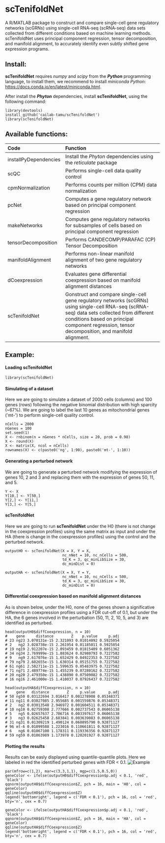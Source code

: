 scTenifoldNet
=============

A R/MATLAB package to construct and compare single-cell gene regulatory networks (scGRNs) using single-cell RNA-seq (scRNA-seq) data sets collected from different conditions based on machine learning methods. scTenifoldNet uses principal component regression, tensor decomposition, and manifold alignment, to accurately identify even subtly shifted gene expression programs.

Install:
-------
**scTenifoldNet** requires *numpy* and *scipy* from the ***Python*** programming language, to install them, we recommend to install *miniconda Python*: https://docs.conda.io/en/latest/miniconda.html.

After install the ***Phyton*** dependencies, install **scTenifoldNet**, using the following command:

```{R}
library(devtools)
install_github('cailab-tamu/scTenifoldNet')
library(scTenifoldNet)
```

Available functions:
--------------------

|Code| Function |
|:-|:-|
|installPyDependencies|Install the *Phyton* dependencies using the *reticulate* package|
|scQC|Performs single-cell data quality control|
|cpmNormalization|Performs counts per million (CPM) data normalization|
|pcNet|Computes a gene regulatory network based on principal component regression|
|makeNetworks|Computes gene regulatory networks for subsamples of cells based on principal component regression|
|tensorDecomposition|Performs CANDECOMP/PARAFAC (CP) Tensor Decomposition|
|manifoldAlignment|Performs non-linear manifold alignment of two gene regulatory networks|
|dCoexpression|Evaluates gene differential coexpression based on manifold alignment distances|
|scTenifoldNet|Gonstruct and compare single-cell gene regulatory networks (scGRNs) using single-cell RNA-seq (scRNA-seq) data sets collected from different conditions based on principal component regression, tensor decomposition, and manifold alignment.|

Example:
--------
#### Loading scTenifoldNet
```{r}
library(scTenifoldNet)
```

#### Simulating of a dataset 
Here we are going to simulate a dataset of 2000 cells (columns) and 100 genes (rows) following the negative binomial distribution with high sparcity (~67%). We are going to label the last 10 genes as mitochondrial genes ('mt-') to perform single-cell quality control.
```{r}
nCells = 2000
nGenes = 100
set.seed(1)
X <- rnbinom(n = nGenes * nCells, size = 20, prob = 0.98)
X <- round(X)
X <- matrix(X, ncol = nCells)
rownames(X) <- c(paste0('ng', 1:90), paste0('mt-', 1:10))
```

#### Generating a perturbed network 
We are going to generate a perturbed network modifying the expression of genes 10, 2 and 3 and replacing them with the expression of genes 50, 11, and 5.
```{r}
Y <- X
Y[10,] <- Y[50,]
Y[2,] <- Y[11,]
Y[3,] <- Y[5,]
```
#### scTenifoldNet
Here we are going to run **scTenifoldNet** under the H0 (there is not change in the coexpression profiles) using the same matrix as input and under the HA (there is change in the coexpression profiles) using the control and the perturbed network.
```{r}
outputH0 <- scTenifoldNet(X = X, Y = X,
                          nc_nNet = 10, nc_nCells = 500,
                          td_K = 3, qc_minLibSize = 30,
                          dc_minDist = 0)

outputHA <- scTenifoldNet(X = X, Y = Y,
                          nc_nNet = 10, nc_nCells = 500,
                          td_K = 3, qc_minLibSize = 30,
                          dc_minDist = 0)
```
#### Differential coexpression based on manifold alignment distances
As is shown below, under the H0, none of the genes shown a significative difference in coexpression profiles using a FDR cut-off of 0.1, but under the HA, the 6 genes involved in the perturbation (50, 11, 2, 10, 5, and 3) are identified as perturbed.
```
head(outputH0$diffCoexpression, n = 10)
#    gene     distance        Z    p.value     p.adj
# 23 ng23 3.070131e-15 2.321093 0.01014092 0.5925054
# 2   ng2 3.028738e-15 2.261954 0.01185011 0.5925054
# 19 ng19 2.912207e-15 2.093459 0.01815409 0.6051362
# 34 ng34 2.769999e-15 1.883624 0.02980793 0.7227582
# 9   ng9 2.617076e-15 1.652429 0.04922353 0.7227582
# 79 ng79 2.602655e-15 1.630314 0.05151755 0.7227582
# 61 ng61 2.582711e-15 1.599635 0.05483975 0.7227582
# 71 ng71 2.489774e-15 1.455239 0.07280162 0.7227582
# 20 ng20 2.479350e-15 1.438890 0.07509082 0.7227582
# 16 ng16 2.461000e-15 1.410037 0.07926437 0.7227582

head(outputHA$diffCoexpression, n = 10)
#    gene   distance        Z     p.value      p.adj
# 50 ng50 0.03122694 3.016417 0.001278908 0.05348371
# 11 ng11 0.03027085 2.955685 0.001559876 0.05348371
# 2   ng2 0.03013548 2.946972 0.001604511 0.05348371
# 10 ng10 0.02759308 2.777666 0.002737543 0.06065138
# 5   ng5 0.02657637 2.706716 0.003397617 0.06065138
# 3   ng3 0.02625458 2.683841 0.003639083 0.06065138
# 31 ng31 0.01309219 1.490124 0.068095790 0.92871127
# 96 mt-6 0.01099588 1.223016 0.110661811 0.92871127
# 6   ng6 0.01067100 1.178311 0.119336356 0.92871127
# 59 ng59 0.01063989 1.173978 0.120201927 0.92871127
```

#### Plotting the results
Results can be easly displayed using quantile-quantile plots. Here we labeled in red the identified perturbed genes with FDR < 0.1.
![Example](https://raw.githubusercontent.com/cailab-tamu/scTenifoldNet/master/inst/readmeExample.png)
```{r}
par(mfrow=c(1,2), mar=c(3,3,1,1), mgp=c(1.5,0.5,0))
geneColor <- ifelse(outputH0$diffCoexpression$p.adj < 0.1, 'red', 'black')
qqnorm(outputH0$diffCoexpression$Z, pch = 16, main = 'H0', col = geneColor)
qqline(outputH0$diffCoexpression$Z)
legend('bottomright', legend = c('FDR < 0.1'), pch = 16, col = 'red', bty='n', cex = 0.7)

geneColor <- ifelse(outputHA$diffCoexpression$p.adj < 0.1, 'red', 'black')
qqnorm(outputHA$diffCoexpression$Z, pch = 16, main = 'HA', col = geneColor)
qqline(outputHA$diffCoexpression$Z)
legend('bottomright', legend = c('FDR < 0.1'), pch = 16, col = 'red', bty='n', cex = 0.7)
```
